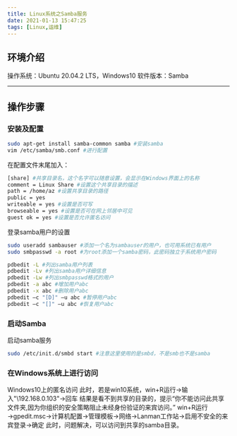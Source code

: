 ```yaml
---
title: Linux系统之Samba服务
date: 2021-01-13 15:47:25
tags: [Linux,运维]
---
```


## 环境介绍
操作系统：Ubuntu 20.04.2 LTS，Windows10
软件版本：Samba

---

## 操作步骤
### 安装及配置
```bash
sudo apt-get install samba-common samba #安装samba
vim /etc/samba/smb.conf #进行配置
```
<!--more-->
在配置文件末尾加入：
```bash
[share] #共享目录名，这个名字可以随意设置，会显示在Windows界面上的名称
comment = Linux Share #设置这个共享目录的描述
path = /home/az #设置共享目录的路径
public = yes 
writeable = yes #设置是否可写
browseable = yes #设置是否可在网上邻居中可见
guest ok = yes #设置是否允许匿名访问
```
登录samba用户的设置
```bash
sudo useradd sambauser #添加一个名为sambauser的用户，也可用系统已有用户
sudo smbpasswd -a root #为root添加一个samba密码，此密码独立于系统用户密码

pdbedit -L #列出samba用户列表
pdbedit -Lv #列出samba用户详细信息
pdbedit -Lw #列出smbpasswd格式的用户
pdbedit -a abc #增加用户abc
pdbedit -x abc #删除用户abc
pdbedit –c "[D]" –u abc #暂停用户abc
pdbedit –c "[]" –u abc #恢复用户abc
```
### 启动Samba
启动samba服务
```bash
sudo /etc/init.d/smbd start #注意这里使用的是smbd，不是smb也不是samba
```
### 在Windows系统上进行访问
Windows10上的匿名访问
此时，若是win10系统，win+R运行→输入"\\192.168.0.103"→回车
结果是看不到共享的目录的，提示“你不能访问此共享文件夹,因为你组织的安全策略阻止未经身份验证的来宾访问。”
win+R运行→gpedit.msc→计算机配置→管理模板→网络→Lanman工作站→启用不安全的来宾登录→确定
此时，问题解决，可以访问到共享的samba目录。